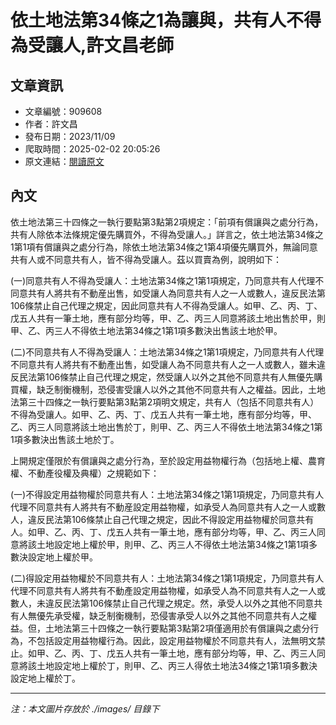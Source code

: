 # 依土地法第34條之1為讓與，共有人不得為受讓人,許文昌老師

## 文章資訊
- 文章編號：909608
- 作者：許文昌
- 發布日期：2023/11/09
- 爬取時間：2025-02-02 20:05:26
- 原文連結：[閱讀原文](https://real-estate.get.com.tw/Columns/detail.aspx?no=909608)

## 內文
依土地法第三十四條之一執行要點第3點第2項規定：「前項有償讓與之處分行為，共有人除依本法條規定優先購買外，不得為受讓人。」詳言之，依土地法第34條之1第1項有償讓與之處分行為，除依土地法第34條之1第4項優先購買外，無論同意共有人或不同意共有人，皆不得為受讓人。茲以買賣為例，說明如下：

(一)同意共有人不得為受讓人：土地法第34條之1第1項規定，乃同意共有人代理不同意共有人將共有不動産出售，如受讓人為同意共有人之一人或數人，違反民法第106條禁止自己代理之規定，因此同意共有人不得為受讓人。如甲、乙、丙、丁、戊五人共有一筆土地，應有部分均等，甲、乙、丙三人同意將該土地出售於甲，則甲、乙、丙三人不得依土地法第34條之1第1項多數決出售該土地於甲。

(二)不同意共有人不得為受讓人：土地法第34條之1第1項規定，乃同意共有人代理不同意共有人將共有不動產出售，如受讓人為不同意共有人之一人或數人，雖未違反民法第106條禁止自己代理之規定，然受讓人以外之其他不同意共有人無優先購買權，缺乏制衡機制，恐侵害受讓人以外之其他不同意共有人之權益。因此，土地法第三十四條之一執行要點第3點第2項明文規定，共有人（包括不同意共有人）不得為受讓人。如甲、乙、丙、丁、戊五人共有一筆土地，應有部分均等，甲、乙、丙三人同意將該土地出售於丁，則甲、乙、丙三人不得依土地法第34條之1第1項多數決出售該土地於丁。

上開規定僅限於有償讓與之處分行為，至於設定用益物權行為（包括地上權、農育權、不動產役權及典權）之規範如下：

(一)不得設定用益物權於同意共有人：土地法第34條之1第1項規定，乃同意共有人代理不同意共有人將共有不動産設定用益物權，如承受人為同意共有人之一人或數人，違反民法第106條禁止自己代理之規定，因此不得設定用益物權於同意共有人。如甲、乙、丙、丁、戊五人共有一筆土地，應有部分均等，甲、乙、丙三人同意將該土地設定地上權於甲，則甲、乙、丙三人不得依土地法第34條之1第1項多數決設定地上權於甲。

(二)得設定用益物權於不同意共有人：土地法第34條之1第1項規定，乃同意共有人代理不同意共有人將共有不動產設定用益物權，如承受人為不同意共有人之一人或數人，未違反民法第106條禁止自己代理之規定。然，承受人以外之其他不同意共有人無優先承受權，缺乏制衡機制，恐侵害承受人以外之其他不同意共有人之權益。但，土地法第三十四條之一執行要點第3點第2項僅適用於有償讓與之處分行為，不包括設定用益物權行為。因此，設定用益物權於不同意共有人，法無明文禁止。如甲、乙、丙、丁、戊五人共有一筆土地，應有部分均等，甲、乙、丙三人同意將該土地設定地上權於丁，則甲、乙、丙三人得依土地法34條之1第1項多數決設定地上權於丁。

---
*注：本文圖片存放於 ./images/ 目錄下*
